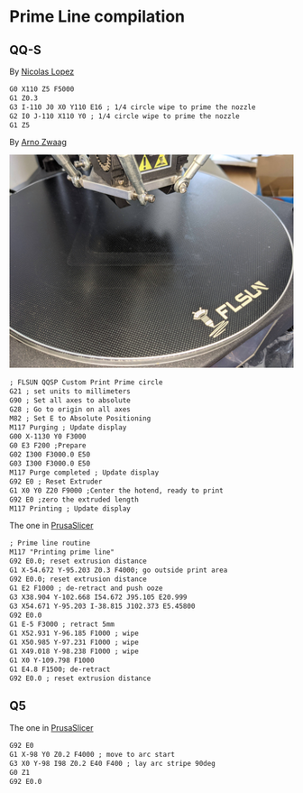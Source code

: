 # Prime Line compilation

## QQ-S

By [Nicolas Lopez](https://www.facebook.com/groups/120961628750040/permalink/907461573433371/?comment_id=907569063422622)
 ```gcode
G0 X110 Z5 F5000
G1 Z0.3
G3 I-110 J0 X0 Y110 E16 ; 1/4 circle wipe to prime the nozzle
G2 I0 J-110 X110 Y0 ; 1/4 circle wipe to prime the nozzle
G1 Z5
 ```
  

By [Arno Zwaag](https://www.facebook.com/groups/120961628750040/permalink/922020695310792/)

![Prime Line by Arno Zwaag](./prime-lines/198094872_988109138607776_6028542875103880710_n.jpg)

```gcode
; FLSUN QQSP Custom Print Prime circle
G21 ; set units to millimeters
G90 ; Set all axes to absolute
G28 ; Go to origin on all axes
M82 ; Set E to Absolute Positioning
M117 Purging ; Update display
G00 X-1130 Y0 F3000
G0 E3 F200 ;Prepare 
G02 I300 F3000.0 E50
G03 I300 F3000.0 E50
M117 Purge completed ; Update display
G92 E0 ; Reset Extruder
G1 X0 Y0 Z20 F9000 ;Center the hotend, ready to print
G92 E0 ;zero the extruded length
M117 Printing ; Update display
```

The one in [PrusaSlicer](https://github.com/prusa3d/PrusaSlicer/blob/master/resources/profiles/FLSun.ini#L777)
```gcode
; Prime line routine
M117 "Printing prime line"
G92 E0.0; reset extrusion distance
G1 X-54.672 Y-95.203 Z0.3 F4000; go outside print area
G92 E0.0; reset extrusion distance
G1 E2 F1000 ; de-retract and push ooze
G3 X38.904 Y-102.668 I54.672 J95.105 E20.999
G3 X54.671 Y-95.203 I-38.815 J102.373 E5.45800
G92 E0.0
G1 E-5 F3000 ; retract 5mm
G1 X52.931 Y-96.185 F1000 ; wipe
G1 X50.985 Y-97.231 F1000 ; wipe
G1 X49.018 Y-98.238 F1000 ; wipe
G1 X0 Y-109.798 F1000
G1 E4.8 F1500; de-retract
G92 E0.0 ; reset extrusion distance
```

## Q5

The one in [PrusaSlicer](https://github.com/prusa3d/PrusaSlicer/blob/master/resources/profiles/FLSun.ini#L821)
```gcode
G92 E0
G1 X-98 Y0 Z0.2 F4000 ; move to arc start
G3 X0 Y-98 I98 Z0.2 E40 F400 ; lay arc stripe 90deg
G0 Z1 
G92 E0.0
```
